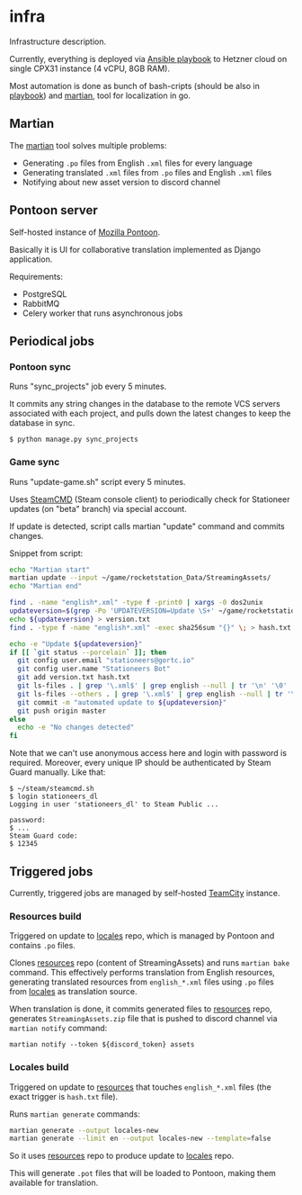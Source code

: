 # infra

Infrastructure description.

Currently, everything is deployed via [Ansible playbook](https://github.com/st-l10n/pontoon-playbook)
to Hetzner cloud on single CPX31 instance (4 vCPU, 8GB RAM).

Most automation is done as bunch of bash-cripts (should be also in [playbook](https://github.com/st-l10n/pontoon-playbook)) and 
[martian](https://github.com/st-l10n/martian), tool for localization in go.

## Martian

The [martian](https://github.com/st-l10n/martian) tool solves multiple problems:
* Generating `.po` files from English `.xml` files for every language
* Generating translated `.xml` files from `.po` files and English `.xml` files
* Notifying about new asset version to discord channel

## Pontoon server

Self-hosted instance of [Mozilla Pontoon](https://github.com/mozilla/pontoon).

Basically it is UI for collaborative translation implemented as Django application.

Requirements:

* PostgreSQL 
* RabbitMQ
* Celery worker that runs asynchronous jobs

## Periodical jobs

### Pontoon sync

Runs "sync_projects" job every 5 minutes.

It commits any string changes in the database to the remote VCS servers
associated with each project, and pulls down the latest changes to keep
the database in sync.

```console
$ python manage.py sync_projects
```

### Game sync

Runs "update-game.sh" script every 5 minutes.

Uses [SteamCMD](https://developer.valvesoftware.com/wiki/SteamCMD) (Steam console client) to periodically 
check for Stationeer updates (on "beta" branch) via special account.

If update is detected, script calls martian "update" command and commits changes.

Snippet from script:

```bash
echo "Martian start"
martian update --input ~/game/rocketstation_Data/StreamingAssets/
echo "Martian end"

find . -name "english*.xml" -type f -print0 | xargs -0 dos2unix
updateversion=$(grep -Po 'UPDATEVERSION=Update \S+' ~/game/rocketstation_Data/StreamingAssets/version.ini | sed -e "s/^UPDATEVERSION=Update //")
echo ${updateversion} > version.txt
find . -type f -name "english*.xml" -exec sha256sum "{}" \; > hash.txt

echo -e "Update ${updateversion}"
if [[ `git status --porcelain` ]]; then
  git config user.email "stationeers@gortc.io"
  git config user.name "Stationeers Bot"
  git add version.txt hash.txt
  git ls-files . | grep '\.xml$' | grep english --null | tr '\n' '\0' | xargs -0 -n1 git add
  git ls-files --others . | grep '\.xml$' | grep english --null | tr '\n' '\0' | xargs -0 -n1 git add
  git commit -m "automated update to ${updateversion}"
  git push origin master
else
  echo -e "No changes detected"
fi
```

Note that we can't use anonymous access here and login with password is required.
Moreover, every unique IP should be authenticated by Steam Guard manually.
Like that:
```console
$ ~/steam/steamcmd.sh
$ login stationeers_dl
Logging in user 'stationeers_dl' to Steam Public ...

password: 
$ ...
Steam Guard code:
$ 12345
```

## Triggered jobs

Currently, triggered jobs are managed by self-hosted [TeamCity](https://tc.st.gortc.io/) instance.

### Resources build

Triggered on update to [locales](https://github.com/st-l10n/locales) repo, which is managed by Pontoon and contains
`.po` files.

Clones [resources](https://github.com/st-l10n/resources) repo (content of StreamingAssets)
and runs `martian bake` command. This effectively performs translation from English resources, generating
translated resources from `english_*.xml` files using `.po` files from [locales](https://github.com/st-l10n/locales) as
translation source.

When translation is done, it commits generated files to [resources](https://github.com/st-l10n/resources) repo,
generates `StreamingAssets.zip` file that is pushed to discord channel via `martian notify` command:
```console
martian notify --token ${discord_token} assets
```

### Locales build

Triggered on update to [resources](https://github.com/st-l10n/resources) that touches `english_*.xml` files
(the exact trigger is `hash.txt` file).

Runs `martian generate` commands:
```bash
martian generate --output locales-new
martian generate --limit en --output locales-new --template=false
```

So it uses [resources](https://github.com/st-l10n/resources) repo to produce update to [locales](https://github.com/st-l10n/locales) repo.

This will generate `.pot` files that will be loaded to Pontoon, making them available for translation.

